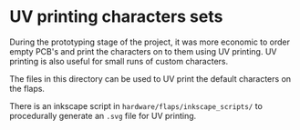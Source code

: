 UV printing characters sets
===========================

During the prototyping stage of the project, it was more economic to order empty PCB's and print the characters on to them using UV printing. UV printing is also useful for small runs of custom characters.

The files in this directory can be used to UV print the default characters on the flaps.

There is an inkscape script in ```hardware/flaps/inkscape_scripts/``` to procedurally generate an ```.svg``` file for UV printing.